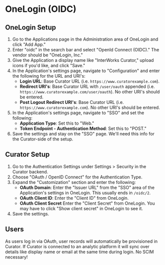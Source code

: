 # OneLogin (OIDC)

## OneLogin Setup

1. Go to the Applications page in the Administration area of OneLogin and click "Add App."
2. Enter "oidc" in the search bar and select "OpenId Connect (OIDC)." The vendor should be "OneLogin, Inc."
3. Give the Application a display name like "InterWorks Curator," upload icons if you'd like, and click "Save."
4. In the Application's settings page, navigate to "Configuration" and enter the following for the URL and URI's:
	- **Login URL**: Base Curator URL (i.e. `https://www.curatorexample.com`).
	- **Redirect URI's**: Base Curator URL with `/user/oauth` appended (i.e.
	`https://www.curatorexample.com/user/oauth`). No other URI's should be entered.
	- **Post Logout Redirect URI's**: Base Curator URL (i.e. `https://www.curatorexample.com`). No other URI's should be entered.
5. In the Application's settings page, navigate to "SSO" and set the following:
	- **Application Type**: Set this to "Web."
	- **Token Endpoint - Authentication Method**: Set this to "POST."
6. Save the settings and stay on the "SSO" page. We'll need this info for the Curator-side of the setup.

## Curator Setup

1. Go to the Authentication Settings under Settings > Security in the Curator backend.
2. Choose "OAuth / OpenID Connect" for the Authentication Type.
3. Expand the "Customization" section and enter the following:
	- **OAuth Domain**: Enter the "Issuer URL" from the "SSO" area of the Application's settings in OneLogin. This
	usually ends in `/oidc/2`.
	- **OAuth Client ID**: Enter the "Client ID" from OneLogin.
	- **OAuth Client Secret** Enter the "Client Secret" from OneLogin. You may have to click "Show client secret" in
	OneLogin to see it.
4. Save the settings.

## Users

As users log in via OAuth, user records will automatically be provisioned in Curator. If Curator is connected to an
analytic platform it will sync over details like display name or email at the same time during login. No SCIM necessary!
